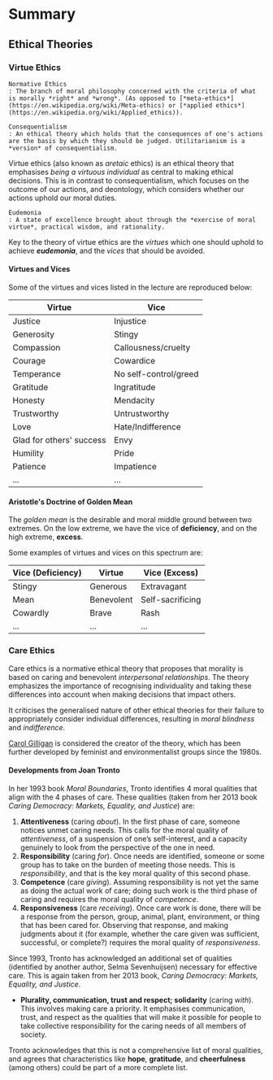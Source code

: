 # Summary

## Ethical Theories

### Virtue Ethics

```{margin}
Normative Ethics
: The branch of moral philosophy concerned with the criteria of what is morally *right* and *wrong*. (As opposed to [*meta-ethics*](https://en.wikipedia.org/wiki/Meta-ethics) or [*applied ethics*](https://en.wikipedia.org/wiki/Applied_ethics)).

Consequentialism
: An ethical theory which holds that the consequences of one's actions are the basis by which they should be judged. Utilitarianism is a *version* of consequentialism.
```

Virtue ethics (also known as *aretaic* ethics) is an ethical theory that emphasises *being a virtuous individual* as central to making ethical decisions. This is in contrast to consequentialism, which focuses on the outcome of our actions, and deontology, which considers whether our actions uphold our moral duties.

```{margin}
Eudemonia
: A state of excellence brought about through the *exercise of moral virtue*, practical wisdom, and rationality.
```

Key to the theory of virtue ethics are the *virtues* which one should uphold to achieve ***eudemonia***, and the *vices* that should be avoided.

#### Virtues and Vices

Some of the virtues and vices listed in the lecture are reproduced below:

<table>
<thead>
  <tr>
    <th>Virtue</th>
    <th>Vice</th>
  </tr>
</thead>
<tbody>
  <tr>
    <td>Justice</td>
    <td>Injustice</td>
  </tr>
  <tr>
    <td>Generosity</td>
    <td>Stingy</td>
  </tr>
  <tr>
    <td>Compassion</td>
    <td>Callousness/cruelty</td>
  </tr>
  <tr>
    <td>Courage</td>
    <td>Cowardice</td>
  </tr>
  <tr>
    <td>Temperance</td>
    <td>No self-control/greed</td>
  </tr>
  <tr>
    <td>Gratitude</td>
    <td>Ingratitude</td>
  </tr>
  <tr>
    <td>Honesty</td>
    <td>Mendacity</td>
  </tr>
  <tr>
    <td>Trustworthy</td>
    <td>Untrustworthy</td>
  </tr>
  <tr>
    <td>Love</td>
    <td>Hate/Indifference</td>
  </tr>
  <tr>
    <td>Glad for others' success</td>
    <td>Envy</td>
  </tr>
  <tr>
    <td>Humility</td>
    <td>Pride</td>
  </tr>
  <tr>
    <td>Patience</td>
    <td>Impatience</td>
  </tr>
  <tr>
    <td>...</td>
    <td>...</td>
  </tr>
</tbody>
</table>

#### Aristotle's Doctrine of Golden Mean

The *golden mean* is the desirable and moral middle ground between two extremes. On the low extreme, we have the vice of **deficiency**, and on the high extreme, **excess**.

Some examples of virtues and vices on this spectrum are:

<table>
<thead>
  <tr>
    <th>Vice (Deficiency)</th>
    <th>Virtue</th>
    <th>Vice (Excess)</th>
  </tr>
</thead>
<tbody>
  <tr>
    <td>Stingy</td>
    <td>Generous</td>
    <td>Extravagant</td>
  </tr>
  <tr>
    <td>Mean</td>
    <td>Benevolent</td>
    <td>Self-sacrificing</td>
  </tr>
  <tr>
    <td>Cowardly</td>
    <td>Brave</td>
    <td>Rash</td>
  </tr>
  <tr>
    <td>...</td>
    <td>...</td>
    <td>...</td>
  </tr>
</tbody>
</table>

### Care Ethics

Care ethics is a normative ethical theory that proposes that morality is based on caring and benevolent *interpersonal relationships*. The theory emphasizes the importance of recognising individuality and taking these differences into account when making decisions that impact others. 

It criticises the generalised nature of other ethical theories for their failure to appropriately consider individual differences, resulting in *moral blindness* and *indifference*.

[Carol Gilligan](https://en.wikipedia.org/wiki/Carol_Gilligan) is considered the creator of the theory, which has been further developed by feminist and environmentalist groups since the 1980s.

#### Developments from Joan Tronto

In her 1993 book *Moral Boundaries*, Tronto identifies 4 moral qualities that align with the 4 phases of care. These qualities (taken from her 2013 book *Caring Democracy: Markets, Equality, and Justice*) are:
1. **Attentiveness** (caring *about*). In the first phase of care, someone notices unmet caring needs. This calls for the moral quality of *attentiveness*, of a suspension of one’s self-interest, and a capacity genuinely to look from the perspective of the one in need.
2. **Responsibility** (caring *for*). Once needs are identified, someone or some group has to take on the burden of meeting those needs. This is *responsibility*, and that is the key moral quality of this second phase.
3. **Competence** (care *giving*). Assuming responsibility is not yet the same as doing the actual work of care; doing such work is the third phase of caring and requires the moral quality of *competence*.
4. **Responsiveness** (care *receiving*). Once care work is done, there will be a response from the person, group, animal, plant, environment, or thing that has been cared for. Observing that response, and making judgments about it (for example, whether the care given was sufficient, successful, or complete?) requires the moral quality of *responsiveness*. 

Since 1993, Tronto has acknowledged an additional set of qualities (identified by another author, Selma Sevenhuijsen) necessary for effective care. This is again taken from her 2013 book, *Caring Democracy: Markets, Equality, and Justice*.

- **Plurality, communication, trust and respect; solidarity** (caring *with*). This involves making care a priority. It emphasises communication, trust, and respect as the qualities that will make it possible for people to take collective responsibility for the caring needs of all members of society.

Tronto acknowledges that this is not a comprehensive list of moral qualities, and agrees that characteristics like **hope**, **gratitude**, and **cheerfulness** (among others) could be part of a more complete list. 
